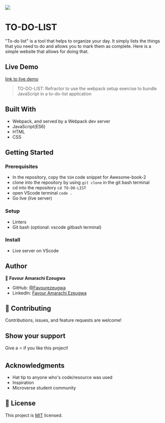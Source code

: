 ![](https://img.shields.io/badge/Microverse-blueviolet)

# TO-DO-LIST

"To-do list" is a tool that helps to organize your day. It simply lists the things that you need to do and allows you to mark them as complete. Here is a simple website that allows for doing that.

## Live Demo

[link to live demo](https://favourezeugwa.github.io/TO-DO-LIST/dist)

> TO-DO-LIST: Refractor to use the webpack setup exercise to bundle JavaScript in a to-do-list application

## Built With

- Webpack, and served by a Webpack dev server
- JavaScript(ES6)
- HTML
- CSS

## Getting Started

### Prerequisites

- In the repository, copy the `SSH` code snippet for Awesome-book-2
- clone into the repository by using `git clone` in the git bash terminal
- cd into the repository `cd TO-DO-LIST`
- open VScode terminal `code .`
- Go live (live server)

### Setup

- Linters
- Git bash (optional: vscode gitbash terminal)

### Install

- Live server on VScode

## Author

👤 **Favour Amarachi Ezeugwa**

- GitHub: [@Favourezeugwa](https://github.com/Favourezeugwa)
- LinkedIn: [Favour Amarachi Ezeugwa](https://www.linkedin.com/in/favour-amarachi-ezeugwa-a5bb31149/)

## 🤝 Contributing

Contributions, issues, and feature requests are welcome!

## Show your support

Give a ⭐️ if you like this project!

## Acknowledgments

- Hat tip to anyone who's code/resource was used
- Inspiration
- Microverse student community

## 📝 License

This project is [MIT](./MIT.md) licensed.
